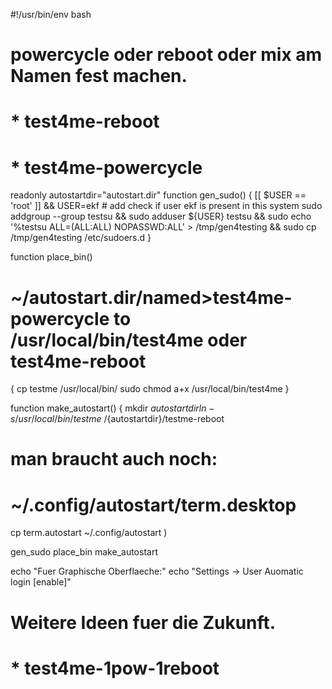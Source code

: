 #!/usr/bin/env bash
# powercycle oder reboot oder mix am Namen fest machen.
# * test4me-reboot
# * test4me-powercycle

readonly autostartdir="autostart.dir"
function gen_sudo()
{
[[ $USER == 'root' ]] && USER=ekf # add check if user ekf is present in this system
sudo addgroup --group testsu && sudo adduser ${USER} testsu && sudo echo '%testsu ALL=(ALL:ALL) NOPASSWD:ALL' > /tmp/gen4testing && sudo cp /tmp/gen4testing /etc/sudoers.d
}

function place_bin()
# ~/autostart.dir/<link>named>test4me-powercycle to /usr/local/bin/test4me oder test4me-reboot
{
cp testme /usr/local/bin/
sudo chmod a+x /usr/local/bin/test4me
}

function make_autostart()
{
mkdir ${autostartdir}
ln -s /usr/local/bin/testme ~/${autostartdir}/testme-reboot

# man braucht auch noch:
# ~/.config/autostart/term.desktop
cp term.autostart ~/.config/autostart
)

gen_sudo
place_bin
make_autostart

echo "Fuer Graphische Oberflaeche:"
echo "Settings -> User Auomatic login [enable]"

# Weitere Ideen fuer die Zukunft.
# * test4me-1pow-1reboot
